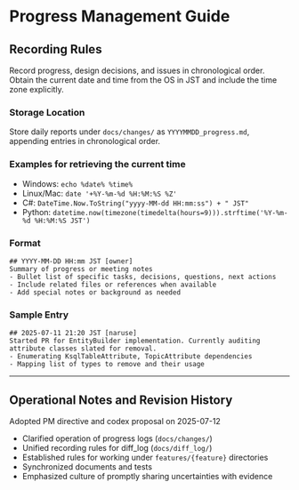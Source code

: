 # Progress Management Guide

## Recording Rules
Record progress, design decisions, and issues in chronological order. Obtain the current date and time from the OS in JST and include the time zone explicitly.

### Storage Location
Store daily reports under `docs/changes/` as `YYYYMMDD_progress.md`, appending entries in chronological order.

### Examples for retrieving the current time
- Windows: `echo %date% %time%`
- Linux/Mac: `date '+%Y-%m-%d %H:%M:%S %Z'`
- C#: `DateTime.Now.ToString("yyyy-MM-dd HH:mm:ss") + " JST"`
- Python: `datetime.now(timezone(timedelta(hours=9))).strftime('%Y-%m-%d %H:%M:%S JST')`

### Format
```
## YYYY-MM-DD HH:mm JST [owner]
Summary of progress or meeting notes
- Bullet list of specific tasks, decisions, questions, next actions
- Include related files or references when available
- Add special notes or background as needed
```

### Sample Entry
```
## 2025-07-11 21:20 JST [naruse]
Started PR for EntityBuilder implementation. Currently auditing attribute classes slated for removal.
- Enumerating KsqlTableAttribute, TopicAttribute dependencies
- Mapping list of types to remove and their usage
```

---

## Operational Notes and Revision History
Adopted PM directive and codex proposal on 2025-07-12
- Clarified operation of progress logs (`docs/changes/`)
- Unified recording rules for diff_log (`docs/diff_log/`)
- Established rules for working under `features/{feature}` directories
- Synchronized documents and tests
- Emphasized culture of promptly sharing uncertainties with evidence
